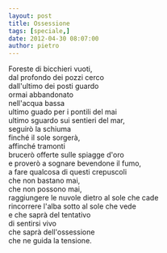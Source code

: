 ```yaml
---
layout: post
title: Ossessione
tags: [speciale,]
date: 2012-04-30 08:07:00
author: pietro
---
```

Foreste di bicchieri vuoti,<br/>dal profondo dei pozzi cerco<br/>dall'ultimo dei posti guardo<br/>ormai abbandonato<br/>nell'acqua bassa<br/>ultimo guado per i pontili del mai<br/>ultimo sguardo sui sentieri del mar,<br/>seguirò la schiuma<br/>finché il sole sorgerà,<br/>affinché tramonti<br/>brucerò offerte sulle spiagge d'oro<br/>e proverò a sognare bevendone il fumo,<br/>a fare qualcosa di questi crepuscoli<br/>che non bastano mai,<br/>che non possono mai,<br/>raggiungere le nuvole dietro al sole che cade<br/>rincorrere l'alba sotto al sole che vede<br/>e che saprà del tentativo<br/>di sentirsi vivo<br/>che saprà dell'ossessione<br/>che ne guida la tensione.
